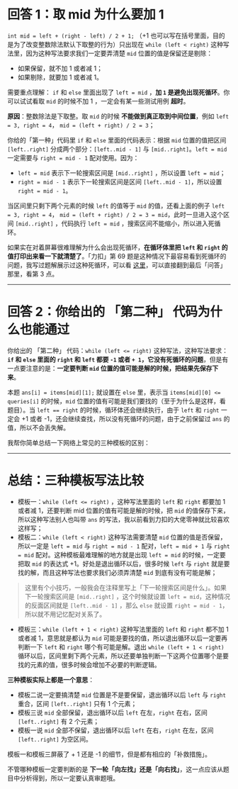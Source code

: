 # 回答 1：取 mid 为什么要加 1

`int mid = left + (right - left) / 2 + 1;` （+1 也可以写在括号里面，目的是为了改变整数除法默认下取整的行为）只出现在 `while (left < right)` 这种写法里，因为这种写法要求我们一定要弄清楚 `mid` 位置的值是保留还是剔除：

+ 如果保留，就不加 1 或者减 1；
+ 如果剔除，就要加 1 或者减 1。

需要重点理解： `if` 和 `else` 里面出现了 `left = mid` ，**加 `1` 是避免出现死循环**。你可以试试看取 `mid` 的时候不加 1 ，一定会有某一些测试用例 **超时**。

**原因**：整数除法是下取整。取 `mid` 的时候 **不能做到真正取到中间位置**，例如 `left = 3, right = 4`， `mid = (left + right) / 2 = 3`；

你给的「第一种」代码里 `if` 和 `else` 里面的代码表示：根据 `mid` 位置的值把区间 `[left..right]` 分成两个部分：`[left..mid - 1]` 与 `[mid..right]`。`left = mid` 一定需要与 `right = mid - 1` 配对使用。因为：

+ `left = mid` 表示下一轮搜索区间是 `[mid..right]` ，所以设置 `left = mid`；
+ `right = mid - 1` 表示下一轮搜索区间是区间 `[left..mid - 1]`，所以设置 `right = mid - 1`。

当区间里只剩下两个元素的时候 `left` 的值等于 `mid` 的值，还看上面的例子 `left = 3, right = 4`， `mid = (left + right) / 2 = 3 = mid`，此时一旦进入这个区间 `[mid..right]` ，代码执行 `left = mid` ，搜索区间不能缩小，所以进入死循环。

如果实在对着屏幕很难理解为什么会出现死循环，**在循环体里把 `left` 和 `right` 的值打印出来看一下就清楚了**。「力扣」第 69 题是这种情况下最容易看到死循环的问题，我写过题解展示过这种死循环，可以看 [这里](https://leetcode-cn.com/problems/sqrtx/solution/er-fen-cha-zhao-niu-dun-fa-python-dai-ma-by-liweiw/)，可以直接翻到最后「问答」那里，看第 3 点。


---


# 回答 2：你给出的 「第二种」 代码为什么也能通过

你给出的 「第二种」 代码：`while (left <= right)` 这种写法，这种写法要求：**`if` 和 `else` 里面的 `right` 和 `left` 都要 `-1` 或者 `+ 1`，它没有死循环的问题**，但是有一点要注意的是：**一定要判断 `mid` 位置的值可能是解的时候，把结果先保存下来**。

本题 `ans[i] = items[mid][1];` 就设置在 `else` 里，表示当 `items[mid][0] <= queries[i]` 的时候，`mid` 位置的值有可能是我们要找的（至于为什么是这样，看题目）。当 `left == right` 的时候，循环体还会继续执行，由于 `left` 和 `right` 一定会 +1 或者 -1，还会继续查找，所以没有死循环的问题，由于之前保留过 `ans` 的值，所以不会丢失解。

我帮你简单总结一下网络上常见的三种模板的区别：

---

# 总结：三种模板写法比较

+ 模板一：`while (left <= right)` ，这种写法里面的 `left` 和 `right` 都要加 1 或者减 1，还要判断 mid 位置的值有可能是解的时候，把 `mid` 的值保存下来，所以这种写法别人也叫带 `ans` 的写法，我以前看到力扣的大佬零神就比较喜欢这样写；
+ 模板二：`while (left < right)` 这种写法需要清楚 `mid` 位置的值是否保留，所以一定是 `left = mid` 与 `right = mid - 1` 配对，`left = mid + 1` 与 `right = mid` 配对。这种模板最难理解的地方就是出现 `left = mid` 的时候，一定要把取 `mid` 的表达式 +1。好处是退出循环以后，很多时候 `left` 与 `right` 就是要找的解，而且这种写法也要求我们必须弄清楚 `mid` 到底有没有可能是解；

> 这里有个小技巧，一般我会在注释里写上「下一轮搜索区间是什么」。如果下一轮搜索区间是 `[mid..right]` ，这个时候就设置 `left = mid`，这种情况的反面区间就是 `[left..mid - 1]` ，那么 `else` 就设置 `right = mid - 1`，所以就不用记忆配对关系了。


+ 模板三：`while (left + 1 < right)` 这种写法里面的 `left` 和 `right` 都不加 1 或者减 1，意思就是都认为 `mid` 可能是要找的值，所以退出循环以后一定要再判断一下 `left` 和 `right` 哪个有可能是解。退出 `while (left + 1 < right)` 循环以后，区间里剩下两个元素，所以还要单独判断一下这两个位置哪个是要找的元素的值，很多时候会增加不必要的判断逻辑。


**三种模板实际上都是一个意思**：

+ 模板二说一定要搞清楚 `mid` 位置是不是要保留，退出循环以后 `left` 与 `right` 重合，区间 `[left..right]` 只有 1 个元素；
+ 模板三说 `mid` 全部保留，退出循环以后 `left` 在左，`right` 在右，区间 `[left..right]` 有 2 个元素；
+ 模板一说 `mid` 全部不保留，退出循环以后 `left` 在右，`right` 在左，区间 `[left..right]` 为空区间。

模板一和模板三屏蔽了 + 1 还是 -1 的细节，但是都有相应的「补救措施」。

不管哪种模板一定要判断的是 **下一轮「向左找」还是「向右找」**，这一点应该从题目中分析得到，所以一定要认真审题哦。
